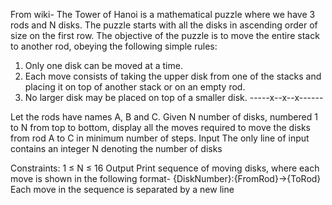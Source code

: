 From wiki-
The Tower of Hanoi is a mathematical puzzle where we have 3 rods and N disks. The puzzle starts with all the disks in ascending order of size on the first row. The objective of the puzzle is to move the entire stack to another rod, obeying the following simple rules:

1. Only one disk can be moved at a time.
2. Each move consists of taking the upper disk from one of the stacks and placing it on top of another stack or on an empty rod.
3. No larger disk may be placed on top of a smaller disk.
-----x--x--x------

Let the rods have names A, B and C. Given N number of disks, numbered 1 to N from top to bottom, display all the moves required to move the disks from rod A to C in minimum number of steps.
Input
The only line of input contains an integer N denoting the number of disks

Constraints:
1 ≤ N ≤ 16
Output
Print sequence of moving disks, where each move is shown in the following format-
{DiskNumber}:{FromRod}->{ToRod}
Each move in the sequence is separated by a new line
